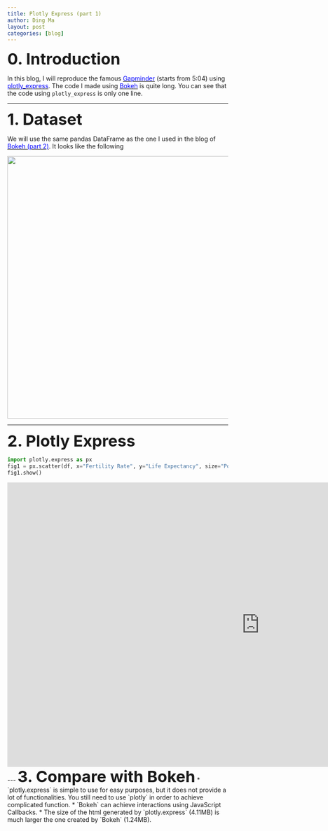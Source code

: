 ```yaml
---
title: Plotly Express (part 1)
author: Ding Ma
layout: post
categories: [blog]
---
```


<span style="font-weight:bold;font-size:36px">0. Introduction</span>

In this blog, I will reproduce the famous [<span style="color: blue">Gapminder</span>](https://www.youtube.com/watch?v=hVimVzgtD6w&t=5m4s) (starts from 5:04) using [<span style="color:blue">plotly_express</span>](https://plotly.express/). The code I made using [<span style="color:blue">Bokeh</span>](https://dingma129.github.io/blog/2019/08/12/Bokeh_2.html) is quite long. You can see that the code using `plotly_express` is only one line.

---
<span style="font-weight:bold;font-size:36px">1. Dataset</span>

We will use the same pandas DataFrame as the one I used in the blog of [<span style="color:blue">Bokeh (part 2)</span>](https://dingma129.github.io/blog/2019/08/12/Bokeh_2.html). It looks like the following
<center><img src="https://dingma129.github.io/assets/figures/blog/bokeh_2_data.png" width="600" ></center>

---
<span style="font-weight:bold;font-size:36px">2. Plotly Express</span>
```python
import plotly.express as px
fig1 = px.scatter(df, x="Fertility Rate", y="Life Expectancy", size="Population", color="Region",animation_frame="Year", animation_group="Country Name",range_x=(0,10),range_y=(18,90),width=1000,height=650,hover_name="Country Name", size_max=60,opacity=0.5)
fig1.show()
```
<center><embed src="https://dingma129.github.io/assets/active_image/plotly/plotly_gapminder.html" width="1150" height="650"></center>
---
<span style="font-weight:bold;font-size:36px">3. Compare with Bokeh</span>
* `plotly.express` is simple to use for easy purposes, but it does not provide a lot of functionalities. You still need to use `plotly` in order to achieve complicated function.
* `Bokeh` can achieve interactions using JavaScript Callbacks.
* The size of the html generated by `plotly.express` (4.11MB) is much larger the one created by `Bokeh` (1.24MB).